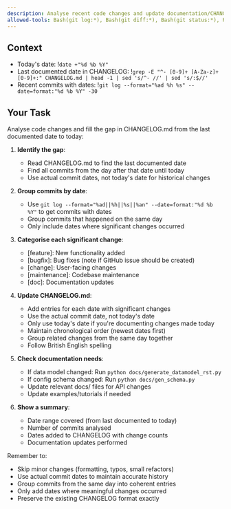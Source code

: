 ```yaml
---
description: Analyse recent code changes and update documentation/CHANGELOG as needed
allowed-tools: Bash(git log:*), Bash(git diff:*), Bash(git status:*), Read, Write, Edit, Glob, Grep
---
```


## Context
- Today's date: !`date +"%d %b %Y"`
- Last documented date in CHANGELOG: !`grep -E "^- [0-9]+ [A-Za-z]+ [0-9]+:" CHANGELOG.md | head -1 | sed 's/^- //' | sed 's/:$//'`
- Recent commits with dates: !`git log --format="%ad %h %s" --date=format:"%d %b %Y" -30`

## Your Task

Analyse code changes and fill the gap in CHANGELOG.md from the last documented date to today:

1. **Identify the gap**:
   - Read CHANGELOG.md to find the last documented date
   - Find all commits from the day after that date until today
   - Use actual commit dates, not today's date for historical changes

2. **Group commits by date**:
   - Use `git log --format="%ad||%h||%s||%an" --date=format:"%d %b %Y"` to get commits with dates
   - Group commits that happened on the same day
   - Only include dates where significant changes occurred

3. **Categorise each significant change**:
   - [feature]: New functionality added
   - [bugfix]: Bug fixes (note if GitHub issue should be created)
   - [change]: User-facing changes
   - [maintenance]: Codebase maintenance  
   - [doc]: Documentation updates

4. **Update CHANGELOG.md**:
   - Add entries for each date with significant changes
   - Use the actual commit date, not today's date
   - Only use today's date if you're documenting changes made today
   - Maintain chronological order (newest dates first)
   - Group related changes from the same day together
   - Follow British English spelling

5. **Check documentation needs**:
   - If data model changed: Run `python docs/generate_datamodel_rst.py`
   - If config schema changed: Run `python docs/gen_schema.py`
   - Update relevant docs/ files for API changes
   - Update examples/tutorials if needed

6. **Show a summary**:
   - Date range covered (from last documented to today)
   - Number of commits analysed
   - Dates added to CHANGELOG with change counts
   - Documentation updates performed

Remember to:
- Skip minor changes (formatting, typos, small refactors)
- Use actual commit dates to maintain accurate history
- Group commits from the same day into coherent entries
- Only add dates where meaningful changes occurred
- Preserve the existing CHANGELOG format exactly